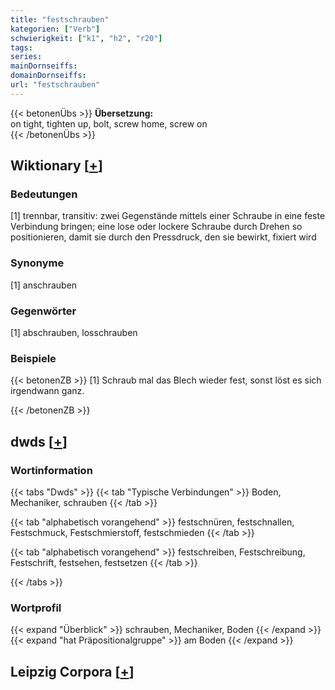 ```yaml
---
title: "festschrauben"
kategorien: ["Verb"]
schwierigkeit: ["k1", "h2", "r20"]
tags:
series:
mainDornseiffs:
domainDornseiffs:
url: "festschrauben"
---
```


{{< betonenÜbs >}}
**Übersetzung:**  
on tight, tighten up, bolt, screw home, screw on  
{{< /betonenÜbs >}}

## Wiktionary [[+](https://de.wiktionary.org/wiki/festschrauben)]

### Bedeutungen
[1] trennbar, transitiv: zwei Gegenstände mittels einer Schraube in eine feste Verbindung bringen; eine lose oder lockere Schraube durch Drehen so positionieren, damit sie durch den Pressdruck, den sie bewirkt, fixiert wird  

### Synonyme
[1] anschrauben  

### Gegenwörter
[1] abschrauben, losschrauben  

### Beispiele
{{< betonenZB >}}
[1] Schraub mal das Blech wieder fest, sonst löst es sich irgendwann ganz.  

{{< /betonenZB >}}


## dwds [[+](https://www.dwds.de/wb/festschrauben)]

### Wortinformation
{{< tabs "Dwds" >}}
{{< tab "Typische Verbindungen" >}}
Boden, Mechaniker, schrauben
{{< /tab >}}

{{< tab "alphabetisch vorangehend" >}}
festschnüren, festschnallen, Festschmuck, Festschmierstoff, festschmieden
{{< /tab >}}

{{< tab "alphabetisch vorangehend" >}}
festschreiben, Festschreibung, Festschrift, festsehen, festsetzen
{{< /tab >}}

{{< /tabs >}}

### Wortprofil
{{< expand "Überblick" >}} schrauben, Mechaniker, Boden {{< /expand >}}
{{< expand "hat Präpositionalgruppe" >}} am Boden {{< /expand >}}

## Leipzig Corpora [[+](https://corpora.uni-leipzig.de/en/res?word=festschrauben&corpusId=deu_newscrawl-public_2018)]

